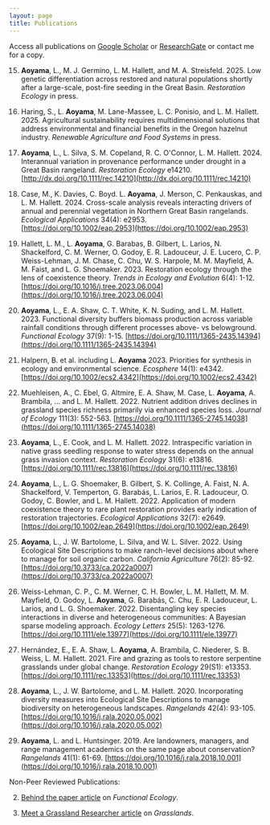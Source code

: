 ```yaml
---
layout: page
title: Publications
---
```


Access all publications on [Google Scholar](https://scholar.google.com/citations?user=VcrXOscAAAAJ&hl=en) or [ResearchGate](https://www.researchgate.net/profile/Lina-Aoyama-2) or contact me for a copy.

15. **Aoyama**, L., M. J. Germino, L. M. Hallett, and M. A. Streisfeld. 2025. Low genetic differentiation across restored and natural populations shortly after a large-scale, post-fire seeding in the Great Basin. *Restoration Ecology* in press.

14. Haring, S., L. **Aoyama**, M. Lane-Massee, L. C. Ponisio, and L. M. Hallett. 2025. Agricultural sustainability requires multidimensional solutions that address environmental and financial benefits in the Oregon hazelnut industry. *Renewable Agriculture and Food Systems* in press.

13. **Aoyama**, L., L. Silva, S. M. Copeland, R. C. O'Connor, L. M. Hallett. 2024. Interannual variation in provenance performance under drought in a Great Basin rangeland. *Restoration Ecology* e14210. [http://dx.doi.org/10.1111/rec.14210](http://dx.doi.org/10.1111/rec.14210)  

12. Case, M., K. Davies, C. Boyd. L. **Aoyama**, J. Merson, C. Penkauskas, and L. M. Hallett. 2024. Cross-scale analysis reveals interacting drivers of annual and perennial vegetation in Northern Great Basin rangelands. *Ecological Applications* 34(4): e2953.  
[https://doi.org/10.1002/eap.2953](https://doi.org/10.1002/eap.2953)

11. Hallett, L. M., L. **Aoyama**, G. Barabas, B. Gilbert, L. Larios, N. Shackelford, C. M. Werner, O. Godoy, E. R. Ladouceur, J. E. Lucero, C. P. Weiss-Lehman, J. M. Chase, C. Chu, W. S. Harpole, M. M. Mayfield, A. M. Faist, and L. G. Shoemaker. 2023. Restoration ecology through the lens of coexistence theory. *Trends in Ecology and Evolution* 6(4): 1-12. [https://doi.org/10.1016/j.tree.2023.06.004](https://doi.org/10.1016/j.tree.2023.06.004)

10. **Aoyama**, L., E. A. Shaw, C. T. White, K. N. Suding, and L. M. Hallett. 2023. Functional diversity buffers biomass production across variable rainfall conditions through different processes above- vs belowground. *Functional Ecology* 37(9): 1-15. [https://doi.org/10.1111/1365-2435.14394](https://doi.org/10.1111/1365-2435.14394) 

9. Halpern, B. et al. including L. **Aoyama** 2023. Priorities for synthesis in ecology and environmental science. *Ecosphere* 14(1): e4342.  [https://doi.org/10.1002/ecs2.4342](https://doi.org/10.1002/ecs2.4342) 

8. Muehleisen, A., C. Ebel, G. Altmire, E. A. Shaw, M. Case, L. **Aoyama**, A. Brambila, … and L. M. Hallett. 2022. Nutrient addition drives declines in grassland species richness primarily via enhanced species loss. *Journal of Ecology* 111(3): 552-563. [https://doi.org/10.1111/1365-2745.14038](https://doi.org/10.1111/1365-2745.14038) 

7. **Aoyama**, L., E. Cook, and L. M. Hallett. 2022. Intraspecific variation in native grass seedling response to water stress depends on the annual grass invasion context. *Restoration Ecology* 31(6): e13816. [https://doi.org/10.1111/rec.13816](https://doi.org/10.1111/rec.13816) 

6. **Aoyama**, L., L. G. Shoemaker, B. Gilbert, S. K. Collinge, A. Faist, N. A. Shackelford, V. Temperton, G. Barabás, L. Larios, E. R. Ladouceur, O. Godoy, C. Bowler, and L. M. Hallett. 2022. Application of modern coexistence theory to rare plant restoration provides early indication of restoration trajectories. *Ecological Applications* 32(7): e2649. 
[https://doi.org/10.1002/eap.2649](https://doi.org/10.1002/eap.2649)

5. **Aoyama**, L., J. W. Bartolome, L. Silva, and W. L. Silver. 2022. Using Ecological Site Descriptions to make ranch-level decisions about where to manage for soil organic carbon. *California Agriculture* 76(2): 85-92. [https://doi.org/10.3733/ca.2022a0007](https://doi.org/10.3733/ca.2022a0007) 

4. Weiss-Lehman, C. P., C. M. Werner, C. H. Bowler, L. M. Hallett, M. M. Mayfield, O. Godoy, L. **Aoyama**, G. Barabás, C. Chu, E. R. Ladouceur, L. Larios, and L. G. Shoemaker. 2022. Disentangling key species interactions in diverse and heterogeneous communities: A Bayesian sparse modeling approach. *Ecology Letters* 25(5): 1263-1276. [https://doi.org/10.1111/ele.13977](https://doi.org/10.1111/ele.13977)  

3. Hernández, E., E. A. Shaw, L. **Aoyama**, A. Brambila, C. Niederer, S. B. Weiss, L. M. Hallett. 2021. Fire and grazing as tools to restore serpentine grasslands under global change. *Restoration Ecology* 29(S1): e13353. [https://doi.org/10.1111/rec.13353](https://doi.org/10.1111/rec.13353)

2. **Aoyama**, L., J. W. Bartolome, and L. M. Hallett. 2020. Incorporating diversity measures into Ecological Site Descriptions to manage biodiversity on heterogeneous landscapes. *Rangelands* 42(4): 93-105.[https://doi.org/10.1016/j.rala.2020.05.002](https://doi.org/10.1016/j.rala.2020.05.002)

1. **Aoyama**, L. and L. Huntsinger. 2019. Are landowners, managers, and range management academics on the same page about conservation? *Rangelands* 41(1): 61-69. [https://doi.org/10.1016/j.rala.2018.10.001](https://doi.org/10.1016/j.rala.2018.10.001)

Non-Peer Reviewed Publications:

2. <a target="_blank" href="https://functionalecologists.com/2024/03/19/lina-aoyama-root-diversity-in-grasslands-buffers-biomass-production-under-drought/">Behind the paper article</a> on *Functional Ecology*.

1. <a target="_blank" href="https://cnga.org/resources/Documents/Grasslands%20Journal/Grassland%20Issues/2022%20Grasslands%20Journal/CNGA%20Grasslands%20Vol%2032%20No%201%20Winter%202022.pdf">Meet a Grassland Researcher article</a> on *Grasslands*.